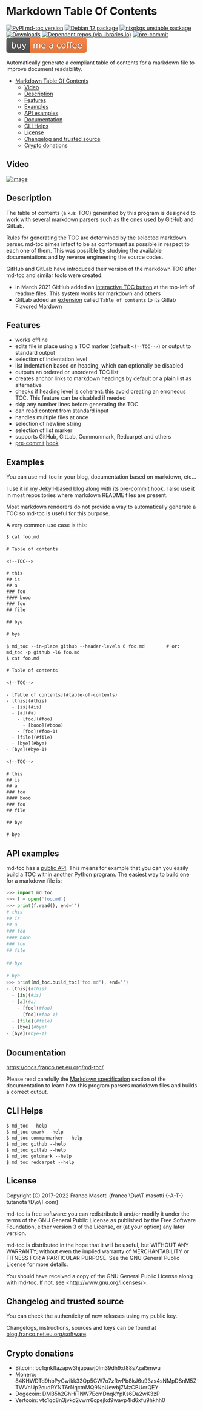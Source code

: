 # Markdown Table Of Contents

[![PyPI md-toc version](https://img.shields.io/pypi/v/md-toc.svg)](https://pypi.org/project/md-toc/)
[![Debian 12 package](https://repology.org/badge/version-for-repo/debian_12/md-toc.svg)](https://repology.org/project/md-toc/versions)
[![nixpkgs unstable package](https://repology.org/badge/version-for-repo/nix_unstable/python:md-toc.svg)](https://repology.org/project/python:md-toc/versions)
[![Downloads](https://pepy.tech/badge/md-toc)](https://pepy.tech/project/md-toc)
[![Dependent repos (via libraries.io)](https://img.shields.io/librariesio/dependent-repos/pypi/md-toc.svg)](https://libraries.io/pypi/md-toc/dependents)
[![pre-commit](https://img.shields.io/badge/pre--commit-enabled-brightgreen?logo=pre-commit&logoColor=white)](https://github.com/pre-commit/pre-commit)
[![Buy me a coffee](assets/buy_me_a_coffee.svg)](https://buymeacoff.ee/frnmst)

Automatically generate a compliant table of contents for a markdown file
to improve document readability.

<!--TOC-->

- [Markdown Table Of Contents](#markdown-table-of-contents)
  - [Video](#video)
  - [Description](#description)
  - [Features](#features)
  - [Examples](#examples)
  - [API examples](#api-examples)
  - [Documentation](#documentation)
  - [CLI Helps](#cli-helps)
  - [License](#license)
  - [Changelog and trusted source](#changelog-and-trusted-source)
  - [Crypto donations](#crypto-donations)

<!--TOC-->

## Video

[![image](https://asciinema.org/a/452384.png)](https://asciinema.org/a/452384)

## Description

The table of contents (a.k.a: TOC) generated by this program is designed
to work with several markdown parsers such as the ones used by GitHub
and GitLab.

Rules for generating the TOC are determined by the selected markdown
parser. md-toc aimes infact to be as conformant as possible in respect
to each one of them. This was possible by studying the available
documentations and by reverse engineering the source codes.

GitHub and GitLab have introduced their version of the markdown TOC
after md-toc and similar tools were created:

- in March 2021 GitHub added an
  [interactive TOC button](https://github.blog/changelog/2021-04-13-table-of-contents-support-in-markdown-files/)
  at the top-left of readme files. This system works for markdown and others
- GitLab added an [extension](https://docs.gitlab.com/ee/user/markdown.html#table-of-contents)
  called `Table of contents` to its Gitlab Flavored Mardown

## Features

- works offline
- edits file in place using a TOC marker (default `<!--TOC-->`) or
  output to standard output
- selection of indentation level
- list indentation based on heading, which can optionally be disabled
- outputs an ordered or unordered TOC list
- creates anchor links to markdown headings by default or a plain list
  as alternative
- checks if heading level is coherent: this avoid creating an
  erroneous TOC. This feature can be disabled if needed
- skip any number lines before generating the TOC
- can read content from standard input
- handles multiple files at once
- selection of newline string
- selection of list marker
- supports GitHub, GitLab, Commonmark, Redcarpet and others
- [pre-commit](https://pre-commit.com/)
  [hook](https://docs.franco.net.eu.org/md-toc/pre_commit_hook.html)

## Examples

You can use md-toc in your blog, documentation based on markdown,
etc...

I use it in [my Jekyll-based blog](https://blog.franco.net.eu.org/)
along with its
[pre-commit hook](https://software.franco.net.eu.org/frnmst/blog/src/branch/master/.pre-commit-config.yaml).
I also use it in most repositories where markdown README files are
present.

Most markdown renderers do not provide a way to automatically generate a
TOC so md-toc is useful for this purpose.

A very common use case is this:

```shell
$ cat foo.md

# Table of contents

<!--TOC-->

# this
## is
## a
### foo
#### booo
### foo
## file

## bye

# bye

$ md_toc --in-place github --header-levels 6 foo.md        # or: md_toc -p github -l6 foo.md
$ cat foo.md

# Table of contents

<!--TOC-->

- [Table of contents](#table-of-contents)
- [this](#this)
  - [is](#is)
  - [a](#a)
    - [foo](#foo)
      - [booo](#booo)
    - [foo](#foo-1)
  - [file](#file)
  - [bye](#bye)
- [bye](#bye-1)

<!--TOC-->

# this
## is
## a
### foo
#### booo
### foo
## file

## bye

# bye
```

## API examples

md-toc has a
[public API](https://docs.franco.net.eu.org/md-toc/api.html).
This means for example that you can you easily build a TOC within another Python
program. The easiest way to build one for a markdown file is:

```python
>>> import md_toc
>>> f = open('foo.md')
>>> print(f.read(), end='')
# this
## is
## a
### foo
#### booo
### foo
## file

## bye

# bye
>>> print(md_toc.build_toc('foo.md'), end='')
- [this](#this)
  - [is](#is)
  - [a](#a)
    - [foo](#foo)
    - [foo](#foo-1)
  - [file](#file)
  - [bye](#bye)
- [bye](#bye-1)
```

## Documentation

<https://docs.franco.net.eu.org/md-toc/>

Please read carefully the [Markdown
specification](https://docs.franco.net.eu.org/md-toc/markdown_specification.html)
section of the documentation to learn how this program parsers markdown
files and builds a correct output.

## CLI Helps

```shell
$ md_toc --help
$ md_toc cmark --help
$ md_toc commonmarker --help
$ md_toc github --help
$ md_toc gitlab --help
$ md_toc goldmark --help
$ md_toc redcarpet --help
```

## License

Copyright (C) 2017-2022 Franco Masotti (franco \D\o\T masotti {-A-T-} tutanota \D\o\T com)

md-toc is free software: you can redistribute it and/or modify it under
the terms of the GNU General Public License as published by the Free
Software Foundation, either version 3 of the License, or (at your
option) any later version.

md-toc is distributed in the hope that it will be useful, but WITHOUT
ANY WARRANTY; without even the implied warranty of MERCHANTABILITY or
FITNESS FOR A PARTICULAR PURPOSE. See the GNU General Public License for
more details.

You should have received a copy of the GNU General Public License along
with md-toc. If not, see \<<http://www.gnu.org/licenses/>\>.

## Changelog and trusted source

You can check the authenticity of new releases using my public key.

Changelogs, instructions, sources and keys can be found at
[blog.franco.net.eu.org/software](https://blog.franco.net.eu.org/software/).

## Crypto donations

- Bitcoin: bc1qnkflazapw3hjupawj0lm39dh9xt88s7zal5mwu
- Monero:
  84KHWDTd9hbPyGwikk33Qp5GW7o7zRwPb8kJ6u93zs4sNMpDSnM5ZTWVnUp2cudRYNT6rNqctnMQ9NbUewbj7MzCBUcrQEY
- Dogecoin: DMB5h2GhHiTNW7EcmDnqkYpKs6Da2wK3zP
- Vertcoin: vtc1qd8n3jvkd2vwrr6cpejkd9wavp4ld6xfu9hkhh0
